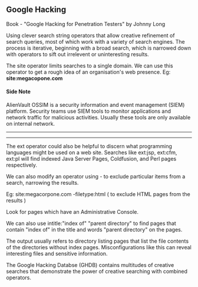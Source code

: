 ## Google Hacking

Book - "Google Hacking for Penetration Testers" by Johnny Long

Using clever search string operators that allow creative refinement of search queries, most of which work with a variety of search engines. The process is iterative, beginning with a broad search, which is narrowed down with operators to sift out irrelevent or uninteresting results. 

The site operator limits searches to a single domain. We can use this operator to get a rough idea of an organisation's web presence.
Eg: **site:megacopone.com**

#### Side Note
AlienVault OSSIM is a security information and event management (SIEM) platform. Security teams use SIEM tools to monitor applications and network traffic for malicious activities. Usually these tools are only available on internal network. 
<hr>
<hr>

The ext operator could also be helpful to discern what programming languages might be used on a web site. Searches like ext:jsp, ext:cfm, ext:pl will find indexed Java Server Pages, Coldfusion, and Perl pages respectively.

We can also modify an operator using - to exclude particular items from a search, narrowing the results.

Eg: site:megacorpone.com -filetype:html ( to exclude HTML pages from the results )

Look for pages which have an Administrative Console.

We can also use intitle:"index of" "parent directory" to find pages that contain "index of" in the title and words "parent directory" on the pages.

The output usually refers to directory listing pages that list the file contents of the directories without index pages. Misconfigurations like this can reveal interesting files and sensitive information.

The Google Hacking Databse (GHDB) contains multitudes of creative searches that demonstrate the power of creative searching with combined operators.